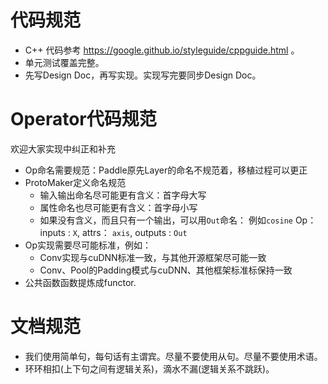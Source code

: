 # 代码规范

* C++ 代码参考 https://google.github.io/styleguide/cppguide.html 。
* 单元测试覆盖完整。
* 先写Design Doc，再写实现。实现写完要同步Design Doc。

# Operator代码规范
  欢迎大家实现中纠正和补充
* Op命名需要规范：Paddle原先Layer的命名不规范着，移植过程可以更正
* ProtoMaker定义命名规范
   - 输入输出命名尽可能更有含义：首字母大写
   - 属性命名也尽可能更有含义：首字母小写
   - 如果没有含义，而且只有一个输出，可以用`Out`命名： 例如`cosine` Op： inputs : `X`, attrs： `axis`, outputs : `Out`
* Op实现需要尽可能标准，例如：
   - Conv实现与cuDNN标准一致，与其他开源框架尽可能一致
   - Conv、Pool的Padding模式与cuDNN、其他框架标准标保持一致
* 公共函数函数提炼成functor.

# 文档规范

* 我们使用简单句，每句话有主谓宾。尽量不要使用从句。尽量不要使用术语。
* 环环相扣(上下句之间有逻辑关系)，滴水不漏(逻辑关系不跳跃)。